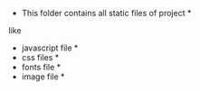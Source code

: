 * This folder contains all static files of project *

like
* javascript file *
* css files *
* fonts file * 
* image file *